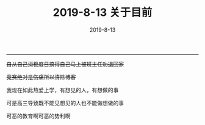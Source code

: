 ﻿---
layout: post
title: 2019-8-13 关于目前

date: 2019-8-13
categories: blog
tags: [学习,日常]
description: 
---

---------------------

~~自从自己消极度日搞得自己马上被班主任劝退回家~~

~~竞赛绝对是伤痛所以清除博客~~

我现在如此热爱上学，有想见的人，有想做的事

可是高三导致既不能见想见的人也不能做想做的事

可恶的教育啊可恶的势利啊

